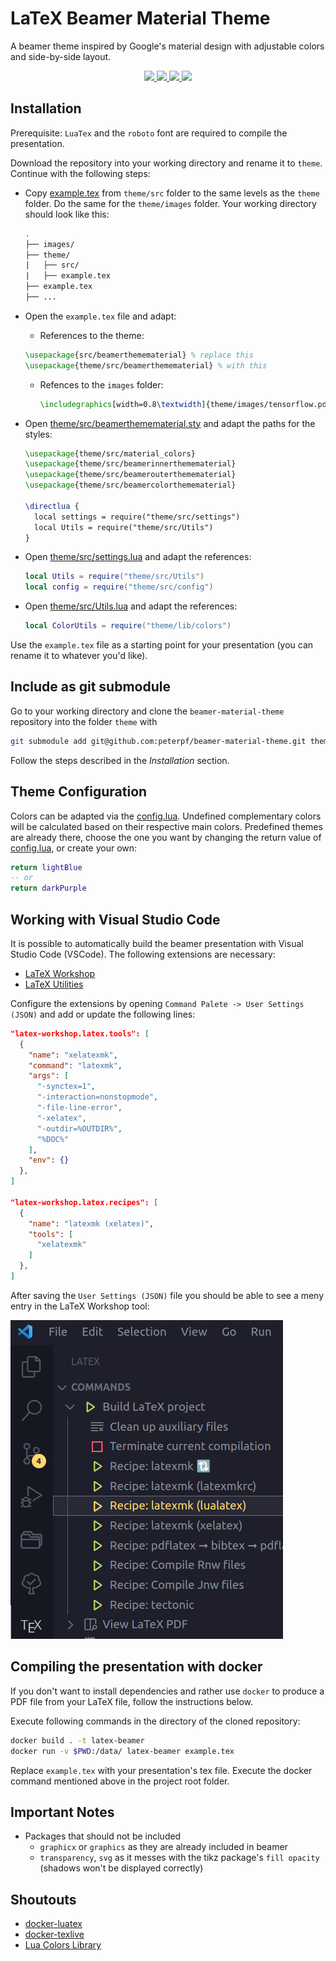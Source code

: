 # LaTeX Beamer Material Theme

A beamer theme inspired by Google's material design with adjustable colors and side-by-side layout.

<p align="center">
  <a href="demo/lightblue.pdf">
    <img src="demo/lightblue-01.png?raw=true">
  </a>
  <a href="demo/lightblue.pdf">
    <img src="demo/lightblue-02.png?raw=true">
  </a>
  <a href="demo/darkpurple.pdf">
    <img src="demo/darkpurple-02.png?raw=true">
  </a>
  <a href="demo/lightblue.pdf">
    <img src="https://github.com/peterpf/beamer-material-theme/blob/develop/demo/lightblue-03.png?raw=true">
  </a>
</p>

## Installation

Prerequisite:
`LuaTex` and the `roboto` font are required to compile the presentation.

Download the repository into your working directory and rename it to `theme`.
Continue with the following steps:

- Copy [example.tex](example.tex) from `theme/src` folder to the same levels as the `theme` folder. Do the same for the `theme/images` folder. Your working directory should look like this:

    ```bash
    .
    ├── images/
    ├── theme/
    |   ├── src/
    |   ├── example.tex
    ├── example.tex
    ├── ...
    ```

- Open the `example.tex` file and adapt:

  - References to the theme:

  ```latex
  \usepackage{src/beamerthemematerial} % replace this
  \usepackage{theme/src/beamerthemematerial} % with this
  ```

  - Refences to the `images` folder:

    ```latex
    \includegraphics[width=0.8\textwidth]{theme/images/tensorflow.pdf}
    ```

- Open [theme/src/beamerthemematerial.sty](src/beamerthemematerial.sty) and adapt the paths for the styles:

  ```latex
  \usepackage{theme/src/material_colors}
  \usepackage{theme/src/beamerinnerthemematerial}
  \usepackage{theme/src/beamerouterthemematerial}
  \usepackage{theme/src/beamercolorthemematerial}

  \directlua {
    local settings = require("theme/src/settings")
    local Utils = require("theme/src/Utils")
  }
  ```

- Open [theme/src/settings.lua](src/settings.lua) and adapt the references:

  ```lua
  local Utils = require("theme/src/Utils")
  local config = require("theme/src/config")
  ```

- Open [theme/src/Utils.lua](src/Utils.lua) and adapt the references:

  ```lua
  local ColorUtils = require("theme/lib/colors")
  ```

Use the `example.tex` file as a starting point for your presentation (you can rename it to whatever you'd like).

## Include as git submodule

Go to your working directory and clone the `beamer-material-theme` repository into the folder `theme` with

```bash
git submodule add git@github.com:peterpf/beamer-material-theme.git theme
```

Follow the steps described in the *Installation* section.

## Theme Configuration

Colors can be adapted via the [config.lua](src/config.lua).
Undefined complementary colors will be calculated based on their respective main colors.
Predefined themes are already there, choose the one you want by changing the return value of [config.lua](src/config.lua), or create your own:

```lua
return lightBlue
-- or
return darkPurple
```

## Working with Visual Studio Code

It is possible to automatically build the beamer presentation with Visual Studio Code (VSCode).
The following extensions are necessary:

- [LaTeX Workshop](https://marketplace.visualstudio.com/items?itemName=James-Yu.latex-workshop)
- [LaTeX Utilities](https://marketplace.visualstudio.com/items?itemName=tecosaur.latex-utilities)

Configure the extensions by opening  `Command Palete -> User Settings (JSON)` and add or update the following lines:

```json
"latex-workshop.latex.tools": [
  {
    "name": "xelatexmk",
    "command": "latexmk",
    "args": [
      "-synctex=1",
      "-interaction=nonstopmode",
      "-file-line-error",
      "-xelatex",
      "-outdir=%OUTDIR%",
      "%DOC%"
    ],
    "env": {}
  },
]

"latex-workshop.latex.recipes": [
  {
    "name": "latexmk (xelatex)",
    "tools": [
      "xelatexmk"
    ]
  },
]
```

After saving the `User Settings (JSON)` file you should be able to see a meny entry in the LaTeX Workshop tool:

![Viewing the build recipes of the LaTeX Workshop extension](/images/latex-workshop-extension-view.png)

## Compiling the presentation with docker

If you don't want to install dependencies and rather use `docker` to produce a PDF file from your LaTeX file, follow the instructions below.

Execute following commands in the directory of the cloned repository:

```bash
docker build . -t latex-beamer
docker run -v $PWD:/data/ latex-beamer example.tex
```

Replace `example.tex` with your presentation's tex file.
Execute the docker command mentioned above in the project root folder.

## Important Notes

- Packages that should not be included
  - `graphicx` or `graphics` as they are already included in beamer
  - `transparency`, `svg` as it messes with the tikz package's `fill opacity` (shadows won't be displayed correctly)

## Shoutouts

- [docker-luatex](https://github.com/brokenpylons/docker-lualatex)
- [docker-texlive](https://github.com/thomasWeise/docker-texlive)
- [Lua Colors Library](https://github.com/yuri/lua-colors)
